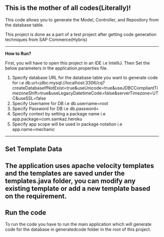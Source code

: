 ## This is the mother of all codes(Literally)!

This code allows you to generate the Model, Controller, and Repository from the database table.

This project is done as a part of a test project after getting code generation techniques from SAP Commerce(Hybris)

---

**How to Run?**

First, you will have to open this project in an IDE i.e IntelliJ. Then Set the below parameters in the application.properties file.

1. Specify database URL for the database table you want to generate code for i.e db.url=jdbc:mysql://localhost:3306/cq?createDatabaseIfNotExist=true&useUnicode=true&useJDBCCompliantTimezoneShift=true&useLegacyDatetimeCode=false&serverTimezone=UTC&useSSL=false
2. Specify Username for DB i.e db.username=root
3. Specify Password for DB i.e db.password=
5. Specify context by setting a package name i.e app.package=com.samkaz.heroku
6. Specify app scope will be used in package notation i.e app.name=mechanic

---

## Set Template Data

The application uses apache velocity templates and the templates are saved under the templates.java folder, you can modify any existing template or add a new template based on the requirement.
---

## Run the code

To run the code you have to run the main application which will generate code for the database in generatedcode folder in the root of this project. 
